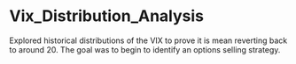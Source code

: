 # Vix_Distribution_Analysis
Explored historical distributions of the VIX to prove it is mean reverting back to around 20. The goal was to begin to identify an options selling strategy.
